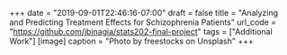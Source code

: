 +++
date = "2019-09-01T22:46:16-07:00"
draft = false
title = "Analyzing and Predicting Treatment Effects for Schizophrenia Patients"
url_code = "https://github.com/jbinagia/stats202-final-project"
tags = ["Additional Work"]
[image]
  caption = "Photo by freestocks on Unsplash"
+++
